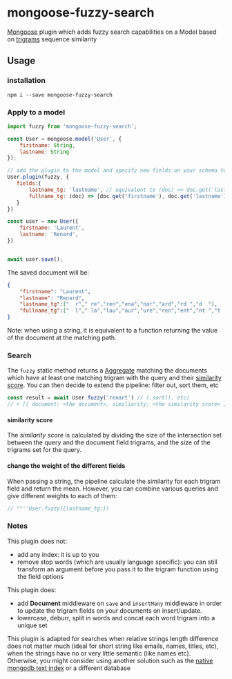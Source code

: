 # mongoose-fuzzy-search

[Mongoose](https://mongoosejs.com) plugin which adds fuzzy search capabilities on a Model based on [trigrams](https://en.wikipedia.org/wiki/Trigram) sequence similarity

## Usage

### installation

``npm i --save mongoose-fuzzy-search``

### Apply to a model

```Javascript
import fuzzy from 'mongoose-fuzzy-search';

const User = mongoose.model('User', {
    firstname: String,
    lastname: String
});

// add the plugin to the model and specify new fields on your schema to hold the trigrams projected 
User.plugin(fuzzy, {
   fields:{
       lastname_tg: 'lastname', // equivalent to (doc) => doc.get('lastname')
       fullname_tg: (doc) => [doc.get('firstname'), doc.get('lastname') ].join(' ') 
   }
})

const user = new User({
    firstname: 'Laurent',    
    lastname: 'Renard',    
})


await user.save();
```

The saved document will be:

```JSON
{
    "firstname": "Laurent",    
    "lastname": "Renard",
    "lastname_tg":["  r"," re","ren","ena","nar","ard","rd ","d  "],      
    "fullname_tg":["  l"," la","lau","aur","ure","ren","ent","nt ","t  ","  r"," re","ren","ena","nar","ard","rd ","d  "]      
}
```

Note: when using a string, it is equivalent to a function returning the value of the document at the matching path.

### Search

The ``fuzzy`` static method returns a [Aggregate](https://mongoosejs.com/docs/api/aggregate.html) matching the documents which have at least one matching trigram with the query and their [similarity score](#similarity-score). You can then decide to extend the pipeline: filter out, sort them, etc

```Javascript
const result = await User.fuzzy('renart') // (.sort(), etc)
// > [{ document: <the document>, similiarity: <the similarity score> }]
```

#### similarity score

The _similarity score_ is calculated by dividing the size of the intersection set between the query and the document field trigrams, and the size of the trigrams set for the query.

#### change the weight of the different fields

When passing a string, the pipeline calculate the similarity for each trigram field and return the mean. 
However, you can combine various queries and give different weights to each of them:

```Javascript
// ""''User.fuzzy({lastname_tg:})

```


### Notes

This plugin does not: 
* add any index: it is up to you
* remove stop words (which are usually language specific): you can still transform an argument before you pass it to the trigram function using the field options

This plugin does:
* add **Document** middleware on ``save`` and ``insertMany`` middleware in order to update the trigram fields on your documents on insert/update.
* lowercase, deburr, split in words and concat each word trigram into a unique set

This plugin is adapted for searches when relative strings length difference does not matter much (ideal for short string like emails, names, titles, etc), when the strings have no or very little semantic (like names etc).  
Otherwise, you might consider using another solution such as the [native mongodb text index](https://docs.mongodb.com/manual/text-search/) or a different database
